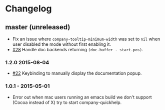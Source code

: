 # Changelog

## master (unreleased)

* Fix an issue where `company-tooltip-minimum-width` was set to `nil` when user disabled the mode without first enabling it.
* [#28](https://github.com/expez/company-quickhelp/issues/28)  Handle doc backends returning `(doc-buffer . start-pos)`.

### 1.2.0 2015-08-04

* [#22](https://github.com/expez/company-quickhelp/issues/22) Keybinding to manually display the documentation popup.

### 1.0.1 - 2015-05-01

* Error out when mac users running an emacs build we don't support (Cocoa instead of X) try to start company-quickhelp.
